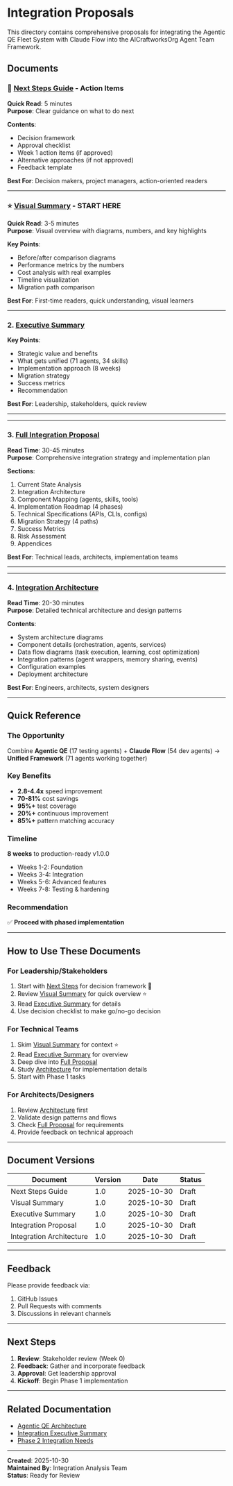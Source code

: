 # Integration Proposals

This directory contains comprehensive proposals for integrating the Agentic QE Fleet System with Claude Flow into the AICraftworksOrg Agent Team Framework.

## Documents

### 🚀 [Next Steps Guide](./NEXT-STEPS.md) - Action Items
**Quick Read**: 5 minutes  
**Purpose**: Clear guidance on what to do next

**Contents**:
- Decision framework
- Approval checklist
- Week 1 action items (if approved)
- Alternative approaches (if not approved)
- Feedback template

**Best For**: Decision makers, project managers, action-oriented readers

---

### ⭐ [Visual Summary](./VISUAL-SUMMARY.md) - START HERE
**Quick Read**: 3-5 minutes  
**Purpose**: Visual overview with diagrams, numbers, and key highlights

**Key Points**:
- Before/after comparison diagrams
- Performance metrics by the numbers
- Cost analysis with real examples
- Timeline visualization
- Migration path comparison

**Best For**: First-time readers, quick understanding, visual learners

---

### 2. [Executive Summary](./EXECUTIVE-SUMMARY.md)

**Key Points**:
- Strategic value and benefits
- What gets unified (71 agents, 34 skills)
- Implementation approach (8 weeks)
- Migration strategy
- Success metrics
- Recommendation

**Best For**: Leadership, stakeholders, quick review

---

---

### 3. [Full Integration Proposal](./AICRAFTWORKS-INTEGRATION-PROPOSAL.md)
**Read Time**: 30-45 minutes  
**Purpose**: Comprehensive integration strategy and implementation plan

**Sections**:
1. Current State Analysis
2. Integration Architecture
3. Component Mapping (agents, skills, tools)
4. Implementation Roadmap (4 phases)
5. Technical Specifications (APIs, CLIs, configs)
6. Migration Strategy (4 paths)
7. Success Metrics
8. Risk Assessment
9. Appendices

**Best For**: Technical leads, architects, implementation teams

---

---

### 4. [Integration Architecture](./INTEGRATION-ARCHITECTURE.md)
**Read Time**: 20-30 minutes  
**Purpose**: Detailed technical architecture and design patterns

**Contents**:
- System architecture diagrams
- Component details (orchestration, agents, services)
- Data flow diagrams (task execution, learning, cost optimization)
- Integration patterns (agent wrappers, memory sharing, events)
- Configuration examples
- Deployment architecture

**Best For**: Engineers, architects, system designers

---

## Quick Reference

### The Opportunity
Combine **Agentic QE** (17 testing agents) + **Claude Flow** (54 dev agents) → **Unified Framework** (71 agents working together)

### Key Benefits
- **2.8-4.4x** speed improvement
- **70-81%** cost savings
- **95%+** test coverage
- **20%+** continuous improvement
- **85%+** pattern matching accuracy

### Timeline
**8 weeks** to production-ready v1.0.0
- Weeks 1-2: Foundation
- Weeks 3-4: Integration
- Weeks 5-6: Advanced features
- Weeks 7-8: Testing & hardening

### Recommendation
✅ **Proceed with phased implementation**

---

## How to Use These Documents

### For Leadership/Stakeholders
1. Start with [Next Steps](./NEXT-STEPS.md) for decision framework 🚀
2. Review [Visual Summary](./VISUAL-SUMMARY.md) for quick overview ⭐
3. Read [Executive Summary](./EXECUTIVE-SUMMARY.md) for details
4. Use decision checklist to make go/no-go decision

### For Technical Teams
1. Skim [Visual Summary](./VISUAL-SUMMARY.md) for context ⭐
2. Read [Executive Summary](./EXECUTIVE-SUMMARY.md) for overview
3. Deep dive into [Full Proposal](./AICRAFTWORKS-INTEGRATION-PROPOSAL.md)
4. Study [Architecture](./INTEGRATION-ARCHITECTURE.md) for implementation details
5. Start with Phase 1 tasks

### For Architects/Designers
1. Review [Architecture](./INTEGRATION-ARCHITECTURE.md) first
2. Validate design patterns and flows
3. Check [Full Proposal](./AICRAFTWORKS-INTEGRATION-PROPOSAL.md) for requirements
4. Provide feedback on technical approach

---

## Document Versions

| Document | Version | Date | Status |
|----------|---------|------|--------|
| Next Steps Guide | 1.0 | 2025-10-30 | Draft |
| Visual Summary | 1.0 | 2025-10-30 | Draft |
| Executive Summary | 1.0 | 2025-10-30 | Draft |
| Integration Proposal | 1.0 | 2025-10-30 | Draft |
| Integration Architecture | 1.0 | 2025-10-30 | Draft |

---

## Feedback

Please provide feedback via:
1. GitHub Issues
2. Pull Requests with comments
3. Discussions in relevant channels

---

## Next Steps

1. **Review**: Stakeholder review (Week 0)
2. **Feedback**: Gather and incorporate feedback
3. **Approval**: Get leadership approval
4. **Kickoff**: Begin Phase 1 implementation

---

## Related Documentation

- [Agentic QE Architecture](../architecture/agentic-qe-architecture.md)
- [Integration Executive Summary](../INTEGRATION-EXECUTIVE-SUMMARY.md)
- [Phase 2 Integration Needs](../PHASE2-INTEGRATION-NEEDS-ANALYSIS.md)

---

**Created**: 2025-10-30  
**Maintained By**: Integration Analysis Team  
**Status**: Ready for Review
